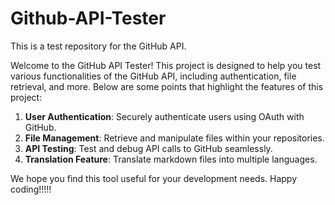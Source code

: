 # Github-API-Tester

This is a test repository for the GitHub API.

Welcome to the GitHub API Tester! This project is designed to help you test various functionalities of the GitHub API, including authentication, file retrieval, and more. Below are some points that highlight the features of this project:

1. **User Authentication**: Securely authenticate users using OAuth with GitHub.
3. **File Management**: Retrieve and manipulate files within your repositories.
4. **API Testing**: Test and debug API calls to GitHub seamlessly.
5. **Translation Feature**: Translate markdown files into multiple languages.

We hope you find this tool useful for your development needs. Happy coding!!!!!
